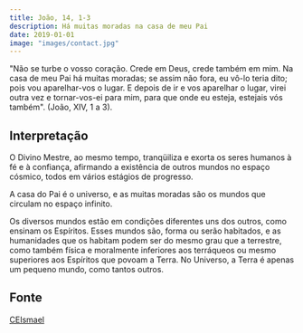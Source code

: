 ```yaml
---
title: João, 14, 1-3
description: Há muitas moradas na casa de meu Pai
date: 2019-01-01
image: "images/contact.jpg"
---
```


"Não se turbe o vosso coração. Crede em Deus, crede também em mim. Na casa de
meu Pai há muitas moradas; se assim não fora, eu vô-lo teria dito; pois vou
aparelhar-vos o lugar. E depois de ir e vos aparelhar o lugar, virei outra vez e
tornar-vos-ei para mim, para que onde eu esteja, estejais vós também". (João,
XIV, 1 a 3).

## Interpretação
O Divino Mestre, ao mesmo tempo, tranqüiliza e exorta os seres humanos à fé e à
confiança, afirmando a existência de outros mundos no espaço cósmico, todos em
vários estágios de progresso. 

A casa do Pai é o universo, e as muitas moradas são os mundos que circulam no
espaço infinito. 

Os diversos mundos estão em condições diferentes uns dos outros, como ensinam os
Espíritos. Esses mundos são, forma ou serão habitados, e as humanidades que os
habitam podem ser do mesmo grau que a terrestre, como também física e moralmente
inferiores aos terráqueos ou mesmo superiores aos Espíritos que povoam a Terra.
No Universo, a Terra é apenas um pequeno mundo, como tantos outros.

## Fonte
[CEIsmael](https://www.ceismael.com.br/download/apostila/apost1.htm#CONSOLADOR%20PROMETIDO)
